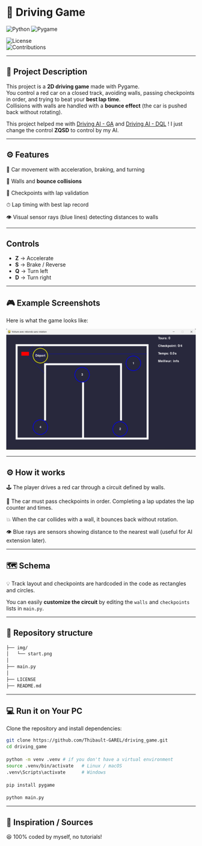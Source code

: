# 🚗 Driving Game

![Python](https://img.shields.io/badge/python-3.9%2B-blue.svg)
![Pygame](https://img.shields.io/badge/Pygame-2.6.1-red.svg)

![License](https://img.shields.io/badge/license-MIT-green.svg)  
![Contributions](https://img.shields.io/badge/contributions-welcome-orange.svg)  

---

## 📝 Project Description 
This project is a **2D driving game** made with Pygame.  
You control a red car on a closed track, avoiding walls, passing checkpoints in order, and trying to beat your **best lap time**.  
Collisions with walls are handled with a **bounce effect** (the car is pushed back without rotating).  

This project helped me with [Driving AI - GA](https://github.com/Thibault-GAREL/AI_driving_genetic_version) and [Driving AI - DQL](https://github.com/Thibault-GAREL/AI_driving_DQN_version) ! I just change the control **ZQSD** to control by my AI.

---

## ⚙️ Features
  🚗 Car movement with acceleration, braking, and turning  

  🧱 Walls and **bounce collisions**  

  🎯 Checkpoints with lap validation  

  ⏱ Lap timing with best lap record  

  👁️ Visual sensor rays (blue lines) detecting distances to walls  

---

## Controls
- **Z** → Accelerate  
- **S** → Brake / Reverse  
- **Q** → Turn left  
- **D** → Turn right  

---


## 🎮 Example Screenshots
Here is what the game looks like:

![Driving Game Example](img/start.png)

---

## ⚙️ How it works

  🕹️ The player drives a red car through a circuit defined by walls.  

  🧭 The car must pass checkpoints in order. Completing a lap updates the lap counter and times.  

  💥 When the car collides with a wall, it bounces back without rotation.  

  👁️ Blue rays are sensors showing distance to the nearest wall (useful for AI extension later).  

---

## 🗺️ Schema  
💡 Track layout and checkpoints are hardcoded in the code as rectangles and circles.  

You can easily **customize the circuit** by editing the `walls` and `checkpoints` lists in `main.py`.

---

## 📂 Repository structure  
```bash
├── img/
│   └── start.png
│
├── main.py
│
├── LICENSE
├── README.md
```

---

## 💻 Run it on Your PC  
Clone the repository and install dependencies:  
```bash
git clone https://github.com/Thibault-GAREL/driving_game.git
cd driving_game

python -m venv .venv # if you don't have a virtual environment
source .venv/bin/activate   # Linux / macOS
.venv\Scripts\activate      # Windows

pip install pygame

python main.py
```

---

## 📖 Inspiration / Sources
😆 100% coded by myself, no tutorials!
